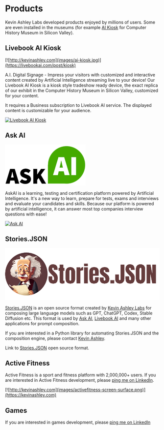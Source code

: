 # Products

Kevin Ashley Labs developed products enjoyed by millions of users. Some are even installed in the museums (for example [AI Kiosk](https://livebookai.com/post/kiosk) for Computer History Museum in Silicon Valley). 

## Livebook AI Kiosk

[![http://kevinashley.com](images/ai-kiosk.jpg)](https://livebookai.com/post/kiosk)

A.I. Digital Signage - Impress your visitors with customized and interactive content created by Artificial Intelligence streaming live to your device! Our Livebook AI Kiosk is a kiosk style tradeshow ready device, the exact replica of our exhibit in the Computer History Museum in Silicon Valley, customized for your content.

It requires a Business subscription to Livebook AI service. The displayed content is customizable for your audience. 

[![Livebook AI Kiosk](https://img.youtube.com/vi/JjtaNWW6Z34/sddefault.jpg)](https://youtube.com/shorts/JjtaNWW6Z34)

## Ask AI

[![Ask AI](images/askai_logo.png)](https://askainow.com)

AskAI is a learning, testing and certification platform powered by Artificial Intelligence. It's a new way to learn, prepare for tests, exams and interviews and evaluate your candidates and skills. Because our platform is powered by artificial intelligence, it can answer most top companies interview questions with ease!

[![Ask AI](https://img.youtube.com/vi/i9GcLP074ZA/sddefault.jpg)](https://www.youtube.com/watch?v=i9GcLP074ZA) 

## Stories.JSON

![Stories.JSON](images/stories_json_logo.png)

[Stories.JSON](https://github.com/kevinash/Stories.JSON) is an open source format created by [Kevin Ashley Labs](http://kevinashley.com) for composing large language models such as GPT, ChatGPT, Codex, Stable Diffusion etc. This format is used by [Ask AI](https://askainow.com), [Livebook AI](https://livebookai.com) and many other applications for prompt composition.

If you are interested in a Python library for automating Stories.JSON and the composition engine, please contact [Kevin Ashley](https://www.linkedin.com/in/kashlik/).

Link to [Stories.JSON](https://github.com/kevinash/Stories.JSON) open source format.

## Active Fitness

Active Fitness is a sport and fitness platform with 2,000,000+ users. If you are interested in Active Fitness development, please [ping me on LinkedIn](https://www.linkedin.com/in/kashlik/).

[![http://kevinashley.com](images/activefitness-screen-surface.png)](https://kevinashley.com)

## Games

If you are interested in games development, please [ping me on LinkedIn](https://www.linkedin.com/in/kashlik/)